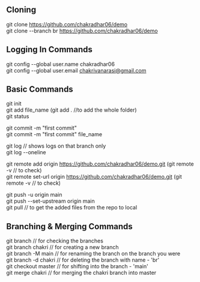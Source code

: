 ## Cloning
git clone https://github.com/chakradhar06/demo <br>
git clone --branch br https://github.com/chakradhar06/demo <br>

## Logging In Commands
git config --global user.name chakradhar06 <br>
git config --global user.email chakrivanarasi@gmail.com <br>

## Basic Commands
git init <br>
git add file_name (git add .   //to add the whole folder) <br>
git status <br>

git commit -m "first commit" <br>
git commit -m "first commit" file_name <br>

git log // shows logs on that branch only <br>
git log --oneline <br>

git remote add origin https://github.com/chakradhar06/demo.git  (git remote -v // to check) <br>
git remote set-url origin https://github.com/chakradhar06/demo.git  (git remote -v // to check) <br>

git push -u origin main <br>
git push --set-upstream origin main <br>
git pull // to get the added files from the repo to local <br>

## Branching & Merging Commands
git branch // for checking the branches <br>
git branch chakri // for creating a new branch <br>
git branch -M main // for renaming the branch on the branch you were <br>
git branch -d chakri // for deleting the branch with name - 'br' <br>
git checkout master // for shifting into the branch - 'main' <br>
git merge chakri // for merging the chakri branch into master <br>
